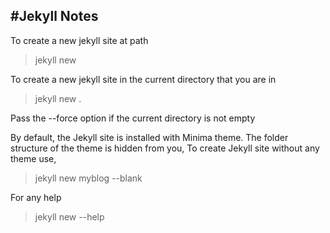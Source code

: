 #Jekyll Notes
-------------

To create a new jekyll site at path
> jekyll new <PATH>

To create a new jekyll site in the current directory that you are in
> jekyll new .

Pass the --force option if the current directory is not empty

By default, the Jekyll site is installed with Minima theme. The folder structure of the theme is hidden from you,
To create Jekyll site without any theme use,
> jekyll new myblog --blank

For any help 
> jekyll new --help